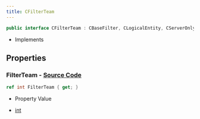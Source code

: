 ```yaml
---
title: CFilterTeam
---
```


```csharp
public interface CFilterTeam : CBaseFilter, CLogicalEntity, CServerOnlyEntity, CBaseEntity, CEntityInstance, ISchemaClass<CEntityInstance>, ISchemaClass<CBaseEntity>, ISchemaClass<CServerOnlyEntity>, ISchemaClass<CLogicalEntity>, ISchemaClass<CBaseFilter>, ISchemaClass<CFilterTeam>, ISchemaField, ISchemaClass, INativeHandle
```

- Implements

## Properties

### **FilterTeam** - [Source Code](https://github.com/swiftly-solution/swiftlys2/blob/main/managed/src/SwiftlyS2.Generated/Schemas/Interfaces/CFilterTeam.cs#L16)

```csharp
ref int FilterTeam { get; }
```

- Property Value

- [int](https://learn.microsoft.com/dotnet/api/system.int32)

